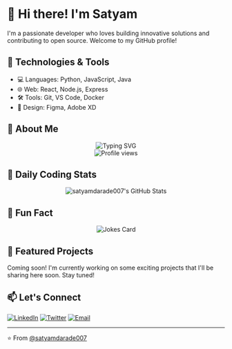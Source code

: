 # 👋 Hi there! I'm Satyam

I'm a passionate developer who loves building innovative solutions and contributing to open source. Welcome to my GitHub profile!

## 🔧 Technologies & Tools

- 💻 Languages: Python, JavaScript, Java
- 🌐 Web: React, Node.js, Express
- 🛠️ Tools: Git, VS Code, Docker
- 🎨 Design: Figma, Adobe XD

## 🎯 About Me

<div align="center">
  <img src="https://readme-typing-svg.herokuapp.com?font=Fira+Code&weight=600&size=24&duration=3000&pause=1000&color=00F72F&center=true&vCenter=true&width=500&height=50&lines=Hello%2C+I'm+Satyam+%F0%9F%91%8B;Full+Stack+Developer;Open+Source+Enthusiast;Tech+Explorer" alt="Typing SVG" />
  <br/>
  <img src="https://komarev.com/ghpvc/?username=satyamdarade007&style=flat-square&color=blue" alt="Profile views"/>
</div>

## 🚀 Daily Coding Stats

<!-- GitHub Stats Card -->
<div align="center">
  <img src="https://github-readme-streak-stats.herokuapp.com/?user=satyamdarade007&theme=radical" alt="satyamdarade007's GitHub Stats" />
</div>

## 🤖 Fun Fact

<div align="center">
  <img src="https://readme-jokes.vercel.app/api?hideBorder&theme=radical" alt="Jokes Card" />
</div>

## 🚀 Featured Projects

Coming soon! I'm currently working on some exciting projects that I'll be sharing here soon. Stay tuned!

## 📫 Let's Connect

[![LinkedIn](https://img.shields.io/badge/LinkedIn-Connect-blue?style=for-the-badge&logo=linkedin)](https://www.linkedin.com/in/satyam-darade007/)
[![Twitter](https://img.shields.io/badge/Twitter-Follow_@the_leOcious-1DA1F2?style=for-the-badge&logo=twitter)](https://x.com/the_leOcious?t=GbGcWUj8iBkEQ6Gnoq9iAw&s=09)
[![Email](https://img.shields.io/badge/Email-Contact%20Me-D14836?style=for-the-badge&logo=gmail)](mailto:satyamd353@gmail.com)

---

⭐️ From [@satyamdarade007](https://github.com/satyamdarade007)
